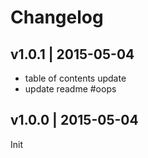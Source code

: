 # Changelog

## v1.0.1 | 2015-05-04
* table of contents update
* update readme #oops

## v1.0.0 | 2015-05-04
Init


